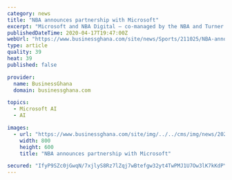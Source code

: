 ```yaml
---
category: news
title: "NBA announces partnership with Microsoft"
excerpt: "Microsoft and NBA Digital — co-managed by the NBA and Turner Sports — will create a new, innovative, direct-to-consumer platform on Microsoft Azure that will use machine learning and artificial intelligence to deliver next-generation, personalized game broadcasts and other content offerings as well as integrate the NBA’s various products ..."
publishedDateTime: 2020-04-17T19:47:00Z
webUrl: "https://www.businessghana.com/site/news/Sports/211025/NBA-announces-partnership-with-Microsoft"
type: article
quality: 39
heat: 39
published: false

provider:
  name: BusinessGhana
  domain: businessghana.com

topics:
  - Microsoft AI
  - AI

images:
  - url: "https://www.businessghana.com/site/img/../../cms/img/news/2020-04-17-1832001.jpg"
    width: 800
    height: 600
    title: "NBA announces partnership with Microsoft"

secured: "IfyP9SZc0jGwqN/7xjlyS8Rz7lZqj7wBtefgw32yt4TwPMJ1U7Ow3lK7kKdPYyTTggME5vDRLDHxRV1nU9epUXfzqE3tDNyBMbsx+NDQv17FusEd9Co5vvX0qojpexM2goKmEitoJEYKaxbQ7fvG17TU3G+aJJnQq3uEnO9Z5y5LFeSgce94m/1vU88v5HtpcSvfT71SGZQQ0+wd9AkRJz4zQg4We6zzuoEnsbqsXcRVBE1WFGb7yG6uXyWhYMeD5Dcw8MHi2Vt7F1238jflklTYYA2GPKEgLAip241oxWXmuYPCYdAS0oja/t3EddYm;BJCfYO/VeruNQlOZiX6MJQ=="
---
```


